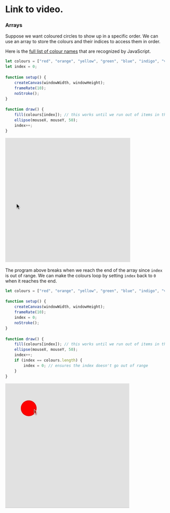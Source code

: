 # Link to video.

### Arrays

Suppose we want coloured circles to show up in a specific order. We can use an array to store the colours and their indices to access them in order. 

Here is the [full list of colour names](https://www.w3schools.com/colors/colors_names.asp) that are recognized by JavaScript.

```js
let colours = ["red", "orange", "yellow", "green", "blue", "indigo", "violet"];
let index = 0;

function setup() {
    createCanvas(windowWidth, windowHeight);
    frameRate(10);
    noStroke();
}

function draw() {
    fill(colours[index]); // this works until we run out of items in the list
    ellipse(mouseX, mouseY, 50);
    index++;
}
```
![](../../Images/index_error.gif)

The program above breaks when we reach the end of the array since `index` is out of range. We can make the colours loop by setting `index` back to `0` when it reaches the end.
```js
let colours = ["red", "orange", "yellow", "green", "blue", "indigo", "violet"];

function setup() {
    createCanvas(windowWidth, windowHeight);
    frameRate(10);
    index = 0;
    noStroke();
}

function draw() {
    fill(colours[index]); // this works until we run out of items in the list
    ellipse(mouseX, mouseY, 50);
    index++;
    if (index == colours.length) {
        index = 0; // ensures the index doesn't go out of range
    }
}
```

![](../../Images/rainbow_circles.gif)
